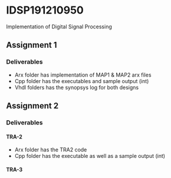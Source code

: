 # IDSP191210950
Implementation of Digital Signal Processing

## Assignment 1

### Deliverables

- Arx folder has implementation of MAP1 & MAP2 arx files
- Cpp folder has the executables and sample output (int)
- Vhdl folders has the synopsys log for both designs

## Assignment 2

### Deliverables

#### TRA-2

- Arx folder has the TRA2 code
- Cpp folder has the executable as well as a sample output (int)

#### TRA-3
